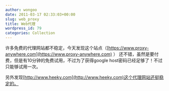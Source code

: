```yaml
---
author: wongoo
date: 2011-03-17 02:33:03+00:00
slug: web_proxy
title: Web代理
wordpress_id: 79
categories: Collection
---
```


许多免费的代理网站都不稳定，今天发现这个站点（[https://www.proxy-anywhere.com](https://www.proxy-anywhere.com) ） 还不错，虽然是要付费，但是有10分钟的免费试用，不过为了获得google host密码已经足够了！不过只能够试用一次。

另外发现[http://www.heeky.com](http://www.heeky.com)这个代理网站还挺稳定的。

